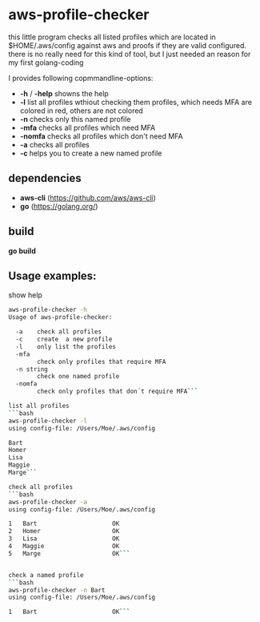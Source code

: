 # aws-profile-checker

this little program checks all listed profiles which are
located in $HOME/.aws/config against aws and proofs if they are
valid configured.
there is no really need for this kind of tool, but I just needed an reason for my first golang-coding

I provides following copmmandline-options:
- __-h__ / __-help__ showns the help
- __-l__ list all profiles wthiout checking them profiles, which needs MFA are colored in red, others are not colored
- __-n <name>__ checks only this named profile
- __-mfa__ checks all profiles which need MFA
- __-nomfa__ checks all profiles which don't need MFA
- __-a__ checks all profiles
- __-c <name>__ helps you to create a new named profile

## dependencies
* __aws-cli__ (https://github.com/aws/aws-cli)
* __go__ (https://golang.org/)

## build
__go build__

## Usage examples:

show help
```bash
aws-profile-checker -h
Usage of aws-profile-checker:

  -a	check all profiles
  -c	create  a new profile
  -l	only list the profiles
  -mfa
    	check only profiles that require MFA
  -n string
    	check one named profile
  -nomfa
    	check only profiles that don´t require MFA```

list all profiles
```bash
aws-profile-checker -l
using config-file: /Users/Moe/.aws/config

Bart
Homer
Lisa
Maggie
Marge```

check all profiles
```bash
aws-profile-checker -a
using config-file: /Users/Moe/.aws/config

1	Bart                     OK
2	Homer                    OK
3	Lisa                     OK
4	Maggie                   OK
5	Marge                    OK```


check a named profile
```bash
aws-profile-checker -n Bart
using config-file: /Users/Moe/.aws/config

1	Bart                     OK```
